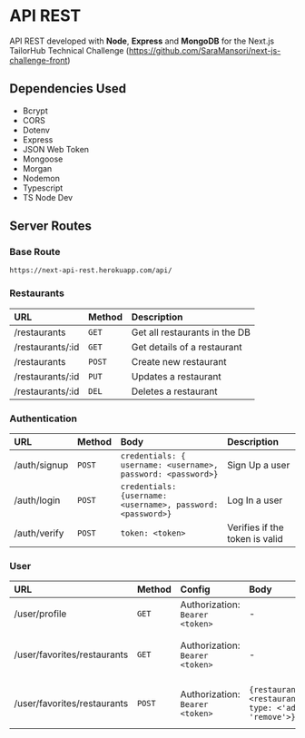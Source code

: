 # API REST 

API REST developed with **Node**, **Express** and **MongoDB** for the Next.js TailorHub Technical Challenge 
(https://github.com/SaraMansori/next-js-challenge-front)

## Dependencies Used

- Bcrypt
- CORS
- Dotenv
- Express
- JSON Web Token
- Mongoose
- Morgan
- Nodemon
- Typescript
- TS Node Dev

## Server Routes

### Base Route

`https://next-api-rest.herokuapp.com/api/`

### Restaurants

|**URL**|**Method**|**Description**|
|:-----|:-----|:-----|
|/restaurants | `GET` | Get all restaurants in the DB |
|/restaurants/:id | `GET` | Get details of a restaurant |
|/restaurants | `POST` | Create new restaurant |
|/restaurants/:id | `PUT` | Updates a restaurant |
|/restaurants/:id | `DEL` | Deletes a restaurant |

### Authentication

|**URL**|**Method**|**Body**|**Description**|
|:-----|:-----|:-----|:-----|
|/auth/signup | `POST` | `credentials: { username: <username>, password: <password>}` | Sign Up a user |
|/auth/login | `POST` | `credentials: {username: <username>, password: <password>}` | Log In a user |
|/auth/verify | `POST` | `token: <token>` | Verifies if the token is valid |

### User

|**URL**|**Method**|**Config**|**Body**|**Description**|
|:-----|:-----|:-----|:-----|:-----|
|/user/profile | `GET` | Authorization: `Bearer <token>` | - | Get user details |
|/user/favorites/restaurants | `GET` | Authorization: `Bearer <token>` | - | Gets all the favorite restaurants of an user |
|/user/favorites/restaurants | `POST` | Authorization: `Bearer <token>` | `{restaurantId: <restaurantId>, type: <'add' OR 'remove'>}` | Updates the favorite restaurants of an user |
